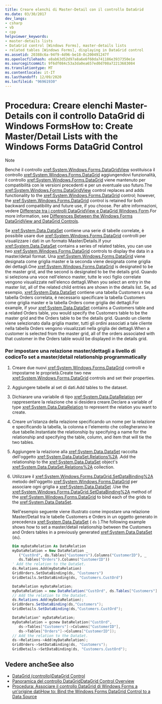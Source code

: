 ```yaml
---
title: Creare elenchi di Master-Detail con il controllo DataGrid
ms.date: 03/30/2017
dev_langs:
- csharp
- vb
- cpp
helpviewer_keywords:
- master-details lists
- DataGrid control [Windows Forms], master-details lists
- related tables [Windows Forms], displaying in DataGrid control
ms.assetid: 20388c6a-94f9-4d96-be18-8c200491247f
ms.openlocfilehash: e8ab63d52d97a8a6e6f60da741186e3937350e1e
ms.sourcegitcommit: 9f6df084c53a3da0ea657ed0d708a72213683084
ms.translationtype: MT
ms.contentlocale: it-IT
ms.lasthandoff: 12/09/2020
ms.locfileid: "96961930"
---
```

# <a name="how-to-create-masterdetail-lists-with-the-windows-forms-datagrid-control"></a><span data-ttu-id="9d8cb-102">Procedura: Creare elenchi Master-Details con il controllo DataGrid di Windows Forms</span><span class="sxs-lookup"><span data-stu-id="9d8cb-102">How to: Create Master/Detail Lists with the Windows Forms DataGrid Control</span></span>
> [!NOTE]
> <span data-ttu-id="9d8cb-103">Benché il controllo <xref:System.Windows.Forms.DataGridView> sostituisca il controllo <xref:System.Windows.Forms.DataGrid> aggiungendovi funzionalità, il controllo <xref:System.Windows.Forms.DataGrid> viene mantenuto per compatibilità con le versioni precedenti e per un eventuale uso futuro.</span><span class="sxs-lookup"><span data-stu-id="9d8cb-103">The <xref:System.Windows.Forms.DataGridView> control replaces and adds functionality to the <xref:System.Windows.Forms.DataGrid> control; however, the <xref:System.Windows.Forms.DataGrid> control is retained for both backward compatibility and future use, if you choose.</span></span> <span data-ttu-id="9d8cb-104">Per altre informazioni, vedere [Differenze tra i controlli DataGridView e DataGrid Windows Form](differences-between-the-windows-forms-datagridview-and-datagrid-controls.md).</span><span class="sxs-lookup"><span data-stu-id="9d8cb-104">For more information, see [Differences Between the Windows Forms DataGridView and DataGrid Controls](differences-between-the-windows-forms-datagridview-and-datagrid-controls.md).</span></span>  
  
 <span data-ttu-id="9d8cb-105">Se <xref:System.Data.DataSet> contiene una serie di tabelle correlate, è possibile usare due <xref:System.Windows.Forms.DataGrid> controlli per visualizzare i dati in un formato Master/Details.</span><span class="sxs-lookup"><span data-stu-id="9d8cb-105">If your <xref:System.Data.DataSet> contains a series of related tables, you can use two <xref:System.Windows.Forms.DataGrid> controls to display the data in a master/detail format.</span></span> <span data-ttu-id="9d8cb-106">Una <xref:System.Windows.Forms.DataGrid> viene designata come griglia master e la seconda viene designata come griglia dei dettagli.</span><span class="sxs-lookup"><span data-stu-id="9d8cb-106">One <xref:System.Windows.Forms.DataGrid> is designated to be the master grid, and the second is designated to be the details grid.</span></span> <span data-ttu-id="9d8cb-107">Quando si seleziona una voce nell'elenco master, tutte le voci figlio correlate vengono visualizzate nell'elenco dettagli.</span><span class="sxs-lookup"><span data-stu-id="9d8cb-107">When you select an entry in the master list, all of the related child entries are shown in the details list.</span></span> <span data-ttu-id="9d8cb-108">Se, ad esempio, <xref:System.Data.DataSet> contiene una tabella Customers e una tabella Orders correlata, è necessario specificare la tabella Customers come griglia master e la tabella Orders come griglia dei dettagli.</span><span class="sxs-lookup"><span data-stu-id="9d8cb-108">For example, if your <xref:System.Data.DataSet> contains a Customers table and a related Orders table, you would specify the Customers table to be the master grid and the Orders table to be the details grid.</span></span> <span data-ttu-id="9d8cb-109">Quando un cliente viene selezionato dalla griglia master, tutti gli ordini associati a tale cliente nella tabella Orders vengono visualizzati nella griglia dei dettagli.</span><span class="sxs-lookup"><span data-stu-id="9d8cb-109">When a customer is selected from the master grid, all of the orders associated with that customer in the Orders table would be displayed in the details grid.</span></span>  
  
### <a name="to-set-a-masterdetail-relationship-programmatically"></a><span data-ttu-id="9d8cb-110">Per impostare una relazione master/dettagli a livello di codice</span><span class="sxs-lookup"><span data-stu-id="9d8cb-110">To set a master/detail relationship programmatically</span></span>  
  
1. <span data-ttu-id="9d8cb-111">Creare due nuovi <xref:System.Windows.Forms.DataGrid> controlli e impostarne le proprietà.</span><span class="sxs-lookup"><span data-stu-id="9d8cb-111">Create two new <xref:System.Windows.Forms.DataGrid> controls and set their properties.</span></span>  
  
2. <span data-ttu-id="9d8cb-112">Aggiungere tabelle al set di dati.</span><span class="sxs-lookup"><span data-stu-id="9d8cb-112">Add tables to the dataset.</span></span>  
  
3. <span data-ttu-id="9d8cb-113">Dichiarare una variabile di tipo <xref:System.Data.DataRelation> per rappresentare la relazione che si desidera creare.</span><span class="sxs-lookup"><span data-stu-id="9d8cb-113">Declare a variable of type <xref:System.Data.DataRelation> to represent the relation you want to create.</span></span>  
  
4. <span data-ttu-id="9d8cb-114">Creare un'istanza della relazione specificando un nome per la relazione e specificando la tabella, la colonna e l'elemento che collegheranno le due tabelle.</span><span class="sxs-lookup"><span data-stu-id="9d8cb-114">Instantiate the relationship by specifying a name for the relationship and specifying the table, column, and item that will tie the two tables.</span></span>  
  
5. <span data-ttu-id="9d8cb-115">Aggiungere la relazione alla <xref:System.Data.DataSet> raccolta dell'oggetto <xref:System.Data.DataSet.Relations%2A> .</span><span class="sxs-lookup"><span data-stu-id="9d8cb-115">Add the relationship to the <xref:System.Data.DataSet> object's <xref:System.Data.DataSet.Relations%2A> collection.</span></span>  
  
6. <span data-ttu-id="9d8cb-116">Utilizzare il <xref:System.Windows.Forms.DataGrid.SetDataBinding%2A> metodo dell'oggetto <xref:System.Windows.Forms.DataGrid> per associare ogni griglia a <xref:System.Data.DataSet> .</span><span class="sxs-lookup"><span data-stu-id="9d8cb-116">Use the <xref:System.Windows.Forms.DataGrid.SetDataBinding%2A> method of the <xref:System.Windows.Forms.DataGrid> to bind each of the grids to the <xref:System.Data.DataSet>.</span></span>  
  
     <span data-ttu-id="9d8cb-117">Nell'esempio seguente viene illustrato come impostare una relazione Master/Detail tra le tabelle Customers e Orders in un oggetto generato in precedenza <xref:System.Data.DataSet> ( `ds` ).</span><span class="sxs-lookup"><span data-stu-id="9d8cb-117">The following example shows how to set a master/detail relationship between the Customers and Orders tables in a previously generated <xref:System.Data.DataSet> (`ds`).</span></span>  
  
    ```vb  
    Dim myDataRelation As DataRelation  
    myDataRelation = New DataRelation _  
       ("CustOrd", ds.Tables("Customers").Columns("CustomerID"), _  
       ds.Tables("Orders").Columns("CustomerID"))  
    ' Add the relation to the DataSet.  
    ds.Relations.Add(myDataRelation)  
    GridOrders.SetDataBinding(ds, "Customers")  
    GridDetails.SetDataBinding(ds, "Customers.CustOrd")  
    ```  
  
    ```csharp  
    DataRelation myDataRelation;  
    myDataRelation = new DataRelation("CustOrd", ds.Tables["Customers"].Columns["CustomerID"], ds.Tables["Orders"].Columns["CustomerID"]);  
    // Add the relation to the DataSet.  
    ds.Relations.Add(myDataRelation);  
    GridOrders.SetDataBinding(ds,"Customers");  
    GridDetails.SetDataBinding(ds,"Customers.CustOrd");  
    ```  
  
    ```cpp  
    DataRelation^ myDataRelation;  
    myDataRelation = gcnew DataRelation("CustOrd",  
       ds->Tables["Customers"]->Columns["CustomerID"],  
       ds->Tables["Orders"]->Columns["CustomerID"]);  
    // Add the relation to the DataSet.  
    ds->Relations->Add(myDataRelation);  
    GridOrders->SetDataBinding(ds, "Customers");  
    GridDetails->SetDataBinding(ds, "Customers.CustOrd");  
    ```  
  
## <a name="see-also"></a><span data-ttu-id="9d8cb-118">Vedere anche</span><span class="sxs-lookup"><span data-stu-id="9d8cb-118">See also</span></span>

- [<span data-ttu-id="9d8cb-119">DataGrid (controllo)</span><span class="sxs-lookup"><span data-stu-id="9d8cb-119">DataGrid Control</span></span>](datagrid-control-windows-forms.md)
- [<span data-ttu-id="9d8cb-120">Panoramica del controllo DataGrid</span><span class="sxs-lookup"><span data-stu-id="9d8cb-120">DataGrid Control Overview</span></span>](datagrid-control-overview-windows-forms.md)
- [<span data-ttu-id="9d8cb-121">Procedura: Associare il controllo DataGrid di Windows Forms a un'origine dati</span><span class="sxs-lookup"><span data-stu-id="9d8cb-121">How to: Bind the Windows Forms DataGrid Control to a Data Source</span></span>](how-to-bind-the-windows-forms-datagrid-control-to-a-data-source.md)
